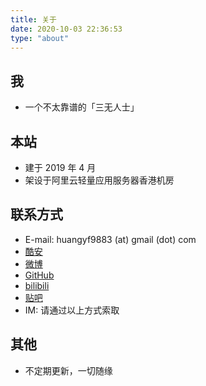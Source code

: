 ```yaml
---
title: 关于
date: 2020-10-03 22:36:53
type: "about"
---
```

## 我
- 一个不太靠谱的「三无人士」

## 本站
- 建于 2019 年 4 月
- 架设于阿里云轻量应用服务器香港机房

## 联系方式
- E-mail: huangyf9883 (at) gmail (dot) com
- [酷安](http://www.coolapk.com/u/497671)
- [微博](https://weibo.com/huangyf9883)
- [GitHub](https://github.com/KHwang9883)
- [bilibili](https://space.bilibili.com/13215010)
- [贴吧](https://tieba.baidu.com/home/main?un=newlife2017)
- IM: 请通过以上方式索取

## 其他
- 不定期更新，一切随缘